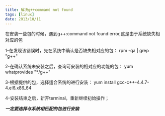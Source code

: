 ```yaml
---
title: 解决g++command not found
tags: [linux]
date: 2013/10/11
---
```


在安装一些包的时候，遇到g++:command not found error,这是由于系统缺失相对应的包

1-在发现该错误时，先在系统中确认是否缺失相对应的包：
rpm -qa | grep "g++"

2-在确认系统未安装之后，查询可安装的相对应的功能的包：
yum whatprovides "*/g++"

3-根据提供的包，选择适合系统的进行安装：
yum install gcc-c++-4.4.7-4.el6.x86_64

4-安装结束之后，新开terminal，重新继续初始操作；

***一定要选择与系统相匹配的包进行安装***
